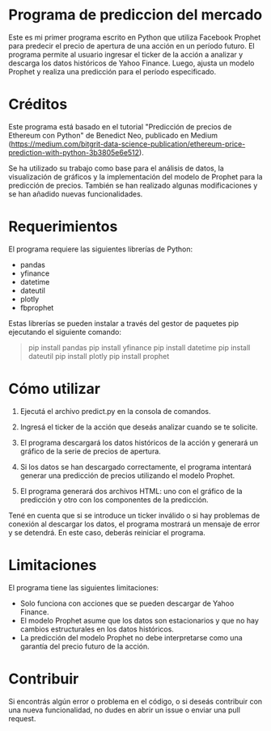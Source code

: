 # Programa de prediccion del mercado

Este es mi primer programa escrito en Python que utiliza Facebook Prophet para predecir el precio de apertura de una acción en un período futuro. El programa permite al usuario ingresar el ticker de la acción a analizar y descarga los datos históricos de Yahoo Finance. Luego, ajusta un modelo Prophet y realiza una predicción para el período especificado.

# Créditos
Este programa está basado en el tutorial "Predicción de precios de Ethereum con Python" de Benedict Neo, publicado en Medium (https://medium.com/bitgrit-data-science-publication/ethereum-price-prediction-with-python-3b3805e6e512).

Se ha utilizado su trabajo como base para el análisis de datos, la visualización de gráficos y la implementación del modelo de Prophet para la predicción de precios. También se han realizado algunas modificaciones y se han añadido nuevas funcionalidades.

# Requerimientos
El programa requiere las siguientes librerías de Python:

* pandas
* yfinance
* datetime
* dateutil
* plotly
* fbprophet

Estas librerías se pueden instalar a través del gestor de paquetes pip ejecutando el siguiente comando:
> pip install pandas
> pip install yfinance
> pip install datetime
> pip install dateutil
> pip install plotly
> pip install prophet

# Cómo utilizar
1. Ejecutá el archivo predict.py en la consola de comandos.

2. Ingresá el ticker de la acción que deseás analizar cuando se te solicite.

3. El programa descargará los datos históricos de la acción y generará un gráfico de la serie de precios de apertura.

4. Si los datos se han descargado correctamente, el programa intentará generar una predicción de precios utilizando el modelo Prophet.

5. El programa generará dos archivos HTML: uno con el gráfico de la predicción y otro con los componentes de la predicción.

Tené en cuenta que si se introduce un ticker inválido o si hay problemas de conexión al descargar los datos, el programa mostrará un mensaje de error y se detendrá. En este caso, deberás reiniciar el programa.

# Limitaciones
El programa tiene las siguientes limitaciones:

* Solo funciona con acciones que se pueden descargar de Yahoo Finance.
* El modelo Prophet asume que los datos son estacionarios y que no hay cambios estructurales en los datos históricos.
* La predicción del modelo Prophet no debe interpretarse como una garantía del precio futuro de la acción.

# Contribuir
Si encontrás algún error o problema en el código, o si deseás contribuir con una nueva funcionalidad, no dudes en abrir un issue o enviar una pull request.
